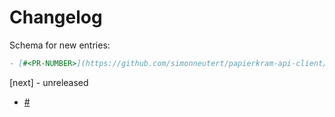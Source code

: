# Changelog

Schema for new entries:

```markdown
- [#<PR-NUMBER>](https://github.com/simonneutert/papierkram-api-client/pull/<PR-NUMBER>) <TITLE> [@<AUTHOR>](https://github.com/<AUTHOR>)
```

[next] - unreleased

- [#<PR-NUMBER>](https://github.com/simonneutert/papierkram-api-client/pull/<PR-NUMBER>) <TITLE> [@<AUTHOR>](https://github.com/<AUTHOR>)

[0.3.0] - 2024-01-26

### Updated

- [#66](https://github.com/simonneutert/papierkram-api-client/pull/66) npm audit ➡️ back to 0 dependencies. [@simonneutert](https://github.com/simonneutert)

### Added

- [#13](https://github.com/simonneutert/papierkram-api-client/pull/13) Adds writing endpoints for projects. [@simonneutert](https://github.com/simonneutert)

[0.2.4] - 2023-10-05

### Updated

Dependencies via @DependaBot.

### Added

- [#4](https://github.com/simonneutert/papierkram-api-client/pull/4) Adds ESLint and Prettier as part of CI. [@simonneutert](https://github.com/simonneutert)
- [#3](https://github.com/simonneutert/papierkram-api-client/pull/3) Implements a sanitizer for talkback tapes. [@simonneutert](https://github.com/simonneutert)

[0.2.1] - 2023-04-22

### Fixed

- Fixed Readme.md

[0.2.0] - 2023-04-22

All Endpoints are now available.
